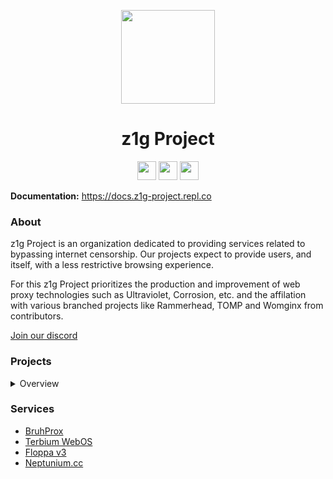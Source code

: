 <p align="center">
<kbd>
<img width="150px" src="https://avatars.githubusercontent.com/u/103667677?s=200&v=4">
</kbd>
</p>

<h1 align="center">z1g Project</h1>

<p align="center">
<a href="https://discord.gg/unblock"><img height="30px" src="https://img.shields.io/badge/Discord-7289DA?style=for-the-badge&logo=discord&logoColor=white"><img></a>
<a href="https://twitter.com/TitaniumNetDev"><img height="30px" src="https://img.shields.io/badge/Twitter-1DA1F2?style=for-the-badge&logo=twitter&logoColor=white"><img></a>
<a href="https://reddit.com/r/TitaniumNetwork"><img height="30px" src="https://img.shields.io/badge/Reddit-FF4500?style=for-the-badge&logo=reddit&logoColor=white"><img></a>
</p>

**Documentation:** https://docs.z1g-project.repl.co

### About
z1g Project is an organization dedicated to providing services related to bypassing internet censorship. Our projects expect to provide users, and itself, with a less restrictive browsing experience. 

For this z1g Project prioritizes the production and improvement of web proxy technologies such as Ultraviolet, Corrosion, etc. and the affilation with various branched projects like Rammerhead, TOMP and Womginx from contributors. 

[Join our discord](https://z1g-project.johnglynn2.repl.co/discord)

### Projects
<details>
<summary>Overview</summary>

#### Active
- [BruhProx](https://github.com/z1g-project/BruhProx)
- [Holy Unblocker](https://github.com/z1g-project/Blurred-X)
- [Terbium](https://github.com/z1g-project/Terbium)
- [TN - Hypertabs](https://github.com/B3ATDROP3R/Hypertabs)


#### Affiliated
- [Tomp Web Proxies (tomphttp)](https://github.com/tomphttp)
- [Rammerhead](https://github.com/binary-person/rammerhead)
- [Womginx](https://github.com/binary-person/womginx)
- [TN - Holy Unblocker AIO](https://github.com/holy-unblocker/website-aio)

#### Old Partnerships and Projects
- Corrosion
- Vanadium
- Reborn
- Alloy
- Resilience
- Via Unblocker (PyDodge)
- PyDodge B
- P2
- Pheonix Reborn
- Boardwalk
- TitaniumLite
- Powermouse
- Material Unblocker
- Chat-Utils (cursed)
- Muun
- [Athlon1600/php-proxy](https://github.com/Athlon1600/php-proxy)

</details>

### Services
- [BruhProx](https://bruhprox.johnglynn2.repl.co/)
- [Terbium WebOS](https://terbium.johnglynn2.repl.co)
- [Floppa v3](https://floppalibrary.z1q.repl.co/new)
- [Neptunium.cc](https://neptuniumcc.z1q.repl.co)
